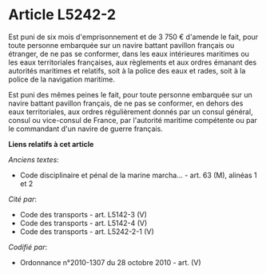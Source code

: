 # Article L5242-2

Est puni de six mois d'emprisonnement et de 3 750 € d'amende le fait, pour toute personne embarquée sur un navire battant
pavillon français ou étranger, de ne pas se conformer, dans les eaux intérieures maritimes ou les eaux territoriales
françaises, aux règlements et aux ordres émanant des autorités maritimes et relatifs, soit à la police des eaux et rades,
soit à la police de la navigation maritime.

Est puni des mêmes peines le fait, pour toute personne embarquée sur un navire battant pavillon français, de ne pas se
conformer, en dehors des eaux territoriales, aux ordres régulièrement donnés par un consul général, consul ou vice-consul de
France, par l'autorité maritime compétente ou par le commandant d'un navire de guerre français.

**Liens relatifs à cet article**

_Anciens textes_:

  - Code disciplinaire et pénal de la marine marcha... - art. 63 (M), alinéas 1 et 2

_Cité par_:

  - Code des transports - art. L5142-3 (V)
  - Code des transports - art. L5142-4 (V)
  - Code des transports - art. L5242-2-1 (V)

_Codifié par_:

  - Ordonnance n°2010-1307 du 28 octobre 2010 - art. (V)
